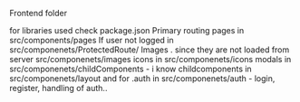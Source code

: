 Frontend folder

for libraries used check package.json
Primary routing pages in src/components/pages
If user not logged in src/componenets/ProtectedRoute/
Images . since they are not loaded from server  src/componenets/images
icons in src/componenets/icons
modals in src/componenets/childComponents - i know
childcomponents in src/componenets/layout
and for .auth in src/componenets/auth - login, register, handling of auth..


